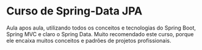 <h1>Curso de Spring-Data JPA </h2>

<p>
  Aula apos aula, utilizando todos os conceitos e tecnologias do Spring Boot, Spring MVC e claro o Spring Data.
  Muito recomendado este curso, porque ele encaixa muitos conceitos e padrões de projetos profissionais.
</p>
